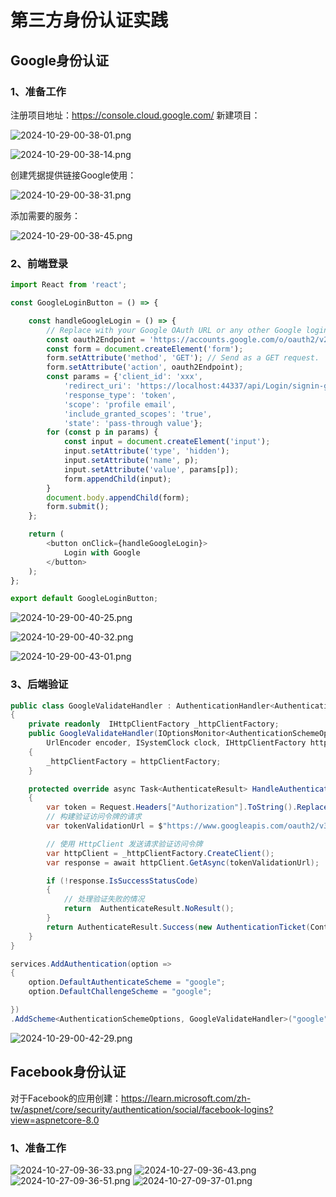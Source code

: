 # 第三方身份认证实践
## Google身份认证
### 1、准备工作
注册项目地址：https://console.cloud.google.com/
新建项目：

![2024-10-29-00-38-01.png](./images/2024-10-29-00-38-01.png)

![2024-10-29-00-38-14.png](./images/2024-10-29-00-38-14.png)

创建凭据提供链接Google使用：

![2024-10-29-00-38-31.png](./images/2024-10-29-00-38-31.png)

添加需要的服务：

![2024-10-29-00-38-45.png](./images/2024-10-29-00-38-45.png)

### 2、前端登录
```js
import React from 'react';

const GoogleLoginButton = () => {

    const handleGoogleLogin = () => {
        // Replace with your Google OAuth URL or any other Google login URL
        const oauth2Endpoint = 'https://accounts.google.com/o/oauth2/v2/auth';
        const form = document.createElement('form');
        form.setAttribute('method', 'GET'); // Send as a GET request.
        form.setAttribute('action', oauth2Endpoint);
        const params = {'client_id': 'xxx',
            'redirect_uri': 'https://localhost:44337/api/Login/signin-google',
            'response_type': 'token',
            'scope': 'profile email',
            'include_granted_scopes': 'true',
            'state': 'pass-through value'};
        for (const p in params) {
            const input = document.createElement('input');
            input.setAttribute('type', 'hidden');
            input.setAttribute('name', p);
            input.setAttribute('value', params[p]);
            form.appendChild(input);
        }
        document.body.appendChild(form);
        form.submit();
    };

    return (
        <button onClick={handleGoogleLogin}>
            Login with Google
        </button>
    );
};

export default GoogleLoginButton;
```

![2024-10-29-00-40-25.png](./images/2024-10-29-00-40-25.png)

![2024-10-29-00-40-32.png](./images/2024-10-29-00-40-32.png)

![2024-10-29-00-43-01.png](./images/2024-10-29-00-43-01.png)

### 3、后端验证
```cs
public class GoogleValidateHandler : AuthenticationHandler<AuthenticationSchemeOptions>
{
    private readonly  IHttpClientFactory _httpClientFactory;
    public GoogleValidateHandler(IOptionsMonitor<AuthenticationSchemeOptions> options, ILoggerFactory logger,
        UrlEncoder encoder, ISystemClock clock, IHttpClientFactory httpClientFactory) : base(options, logger, encoder, clock)
    {
        _httpClientFactory = httpClientFactory;
    }

    protected override async Task<AuthenticateResult> HandleAuthenticateAsync()
    {
        var token = Request.Headers["Authorization"].ToString().Replace("Bearer ","").Trim();
        // 构建验证访问令牌的请求
        var tokenValidationUrl = $"https://www.googleapis.com/oauth2/v3/tokeninfo?access_token={token}";

        // 使用 HttpClient 发送请求验证访问令牌
        var httpClient = _httpClientFactory.CreateClient();
        var response = await httpClient.GetAsync(tokenValidationUrl);

        if (!response.IsSuccessStatusCode)
        {
            // 处理验证失败的情况
            return  AuthenticateResult.NoResult();
        }
        return AuthenticateResult.Success(new AuthenticationTicket(Context.User, Scheme.Name));
    }
}
```

```cs
services.AddAuthentication(option =>
{
    option.DefaultAuthenticateScheme = "google";
    option.DefaultChallengeScheme = "google";

})
.AddScheme<AuthenticationSchemeOptions, GoogleValidateHandler>("google", options => new AuthenticationSchemeOptions());
```

![2024-10-29-00-42-29.png](./images/2024-10-29-00-42-29.png)

## Facebook身份认证
对于Facebook的应用创建：https://learn.microsoft.com/zh-tw/aspnet/core/security/authentication/social/facebook-logins?view=aspnetcore-8.0

### 1、准备工作
![2024-10-27-09-36-33.png](./images/2024-10-27-09-36-33.png)
![2024-10-27-09-36-43.png](./images/2024-10-27-09-36-43.png)
![2024-10-27-09-36-51.png](./images/2024-10-27-09-36-51.png)
![2024-10-27-09-37-01.png](./images/2024-10-27-09-37-01.png)